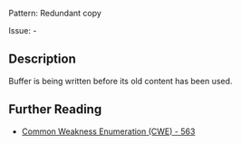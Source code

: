 Pattern: Redundant copy

Issue: -

## Description

Buffer is being written before its old content has been used.

## Further Reading

* [Common Weakness Enumeration (CWE) - 563](https://cwe.mitre.org/data/definitions/563.html)